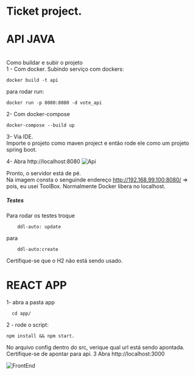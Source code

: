 # Ticket project.

<h1>API JAVA</h1></br>
Como buildar e subir o projeto </br>
1 - Com docker.
Subindo serviço com dockers:

````
docker build -t api
````

para rodar run:
````
docker run -p 8080:8080 -d vote_api
````
2- Com docker-compose
````
docker-compose --build up
````


3- Via IDE.</br>
Importe o projeto como maven project e então rode ele como um projeto spring boot.</br>

4- Abra http://localhost:8080
![Api](https://user-images.githubusercontent.com/36086251/88590778-a5b07000-d031-11ea-9e82-29fc2f67178a.png)

Pronto, o servidor está de pé. </br>
Na imagem consta o senguinde endereço http://192.168.99.100:8080/ => pois, eu usei ToolBox. Normalmente Docker libera no localhost.


<h5>Testes </h5>
Para rodar os testes troque

````
    ddl-auto: update  
````
para
````
    ddl-auto:create
````
Certifique-se que o H2 não está sendo usado. 


<h1>REACT APP </h1>
1- abra a pasta app

````
  cd app/
````

2 - rode o script:

````
npm install && npm start.
````
No arquivo config dentro do src, verique qual url está sendo apontada. Certifique-se de apontar para api.
3 Abra http://localhost:3000


![FrontEnd](https://user-images.githubusercontent.com/36086251/88590344-f1164e80-d030-11ea-85a7-4869f07da696.png)

 
